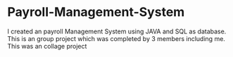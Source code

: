 # Payroll-Management-System

I created an payroll Management System using JAVA and SQL as database.
This is an group project which was completed by 3 members including me.
This was an collage project

